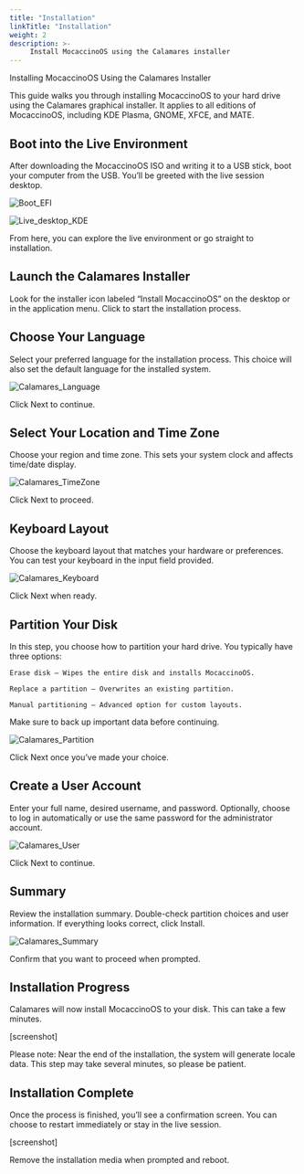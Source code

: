 ```yaml
---
title: "Installation"
linkTitle: "Installation"
weight: 2
description: >-
     Install MocaccinoOS using the Calamares installer
---
```


Installing MocaccinoOS Using the Calamares Installer

This guide walks you through installing MocaccinoOS to your hard drive using the Calamares graphical installer. It applies to all editions of MocaccinoOS, including KDE Plasma, GNOME, XFCE, and MATE.

## Boot into the Live Environment

After downloading the MocaccinoOS ISO and writing it to a USB stick, boot your computer from the USB. You’ll be greeted with the live session desktop.

![Boot_EFI](https://github.com/user-attachments/assets/2a8c585d-5ee3-4ff3-9ce0-cd72d00c7f42)

![Live_desktop_KDE](https://github.com/user-attachments/assets/51214539-0a14-46bc-8aef-3b6d2416db4f)

From here, you can explore the live environment or go straight to installation.

## Launch the Calamares Installer

Look for the installer icon labeled “Install MocaccinoOS” on the desktop or in the application menu. Click to start the installation process.

## Choose Your Language

Select your preferred language for the installation process. This choice will also set the default language for the installed system.

![Calamares_Language](https://github.com/user-attachments/assets/c364f6da-fdcd-4905-946c-16a21e3b7e28)

Click Next to continue.

## Select Your Location and Time Zone

Choose your region and time zone. This sets your system clock and affects time/date display.

![Calamares_TimeZone](https://github.com/user-attachments/assets/9bba939b-861e-437f-b30d-05d8f0b999e6)

Click Next to proceed.

## Keyboard Layout

Choose the keyboard layout that matches your hardware or preferences. You can test your keyboard in the input field provided.

![Calamares_Keyboard](https://github.com/user-attachments/assets/a3b991c1-631b-46b0-baa9-3a6979ac6daa)

Click Next when ready.

## Partition Your Disk

In this step, you choose how to partition your hard drive. You typically have three options:

    Erase disk – Wipes the entire disk and installs MocaccinoOS.

    Replace a partition – Overwrites an existing partition.

    Manual partitioning – Advanced option for custom layouts.

Make sure to back up important data before continuing.

![Calamares_Partition](https://github.com/user-attachments/assets/cd84e0bc-2381-4a5b-8716-f8d652dd0b13)

Click Next once you’ve made your choice.

## Create a User Account

Enter your full name, desired username, and password. Optionally, choose to log in automatically or use the same password for the administrator account.

![Calamares_User](https://github.com/user-attachments/assets/ce09bd08-fdd4-4a45-ba34-15b516e3975a)

Click Next to continue.

## Summary

Review the installation summary. Double-check partition choices and user information. If everything looks correct, click Install.

![Calamares_Summary](https://github.com/user-attachments/assets/f1404628-5a5d-4c1c-990e-730f39dfcd54)


Confirm that you want to proceed when prompted.

## Installation Progress

Calamares will now install MocaccinoOS to your disk. This can take a few minutes.

[screenshot]

Please note: Near the end of the installation, the system will generate locale data. This step may take several minutes, so please be patient.

## Installation Complete

Once the process is finished, you’ll see a confirmation screen. You can choose to restart immediately or stay in the live session.

[screenshot]

Remove the installation media when prompted and reboot.

